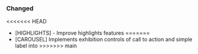 ### Changed

<<<<<<< HEAD

- [HIGHLIGHTS] - Improve highlights features =======
- [CAROUSEL] Implements exhibition controls of call to action and simple label
  into >>>>>>> main
